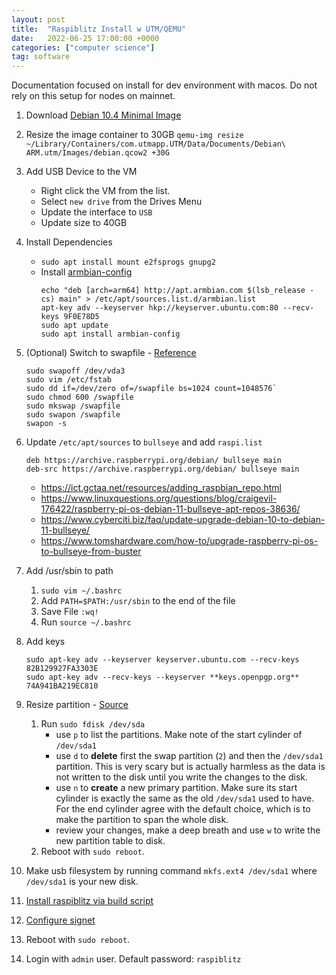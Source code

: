 ```yaml
---
layout: post
title:  "Raspiblitz Install w UTM/QEMU"
date:   2022-06-25 17:00:00 +0000
categories: ["computer science"]
tag: software
---
```


Documentation focused on install for dev environment with macos. Do not rely on this setup for nodes on mainnet. 

1. Download [Debian 10.4 Minimal Image](https://mac.getutm.app/gallery/debian-10-4-minimal)
2. Resize the image container to 30GB
	`qemu-img resize ~/Library/Containers/com.utmapp.UTM/Data/Documents/Debian\ ARM.utm/Images/debian.qcow2 +30G`
3. Add USB Device to the VM
	- Right click the VM from the list.
	- Select `new drive` from the Drives Menu
	- Update the interface to `USB`
	- Update size to 40GB
4. Install Dependencies
	- `sudo apt install mount e2fsprogs gnupg2`
	- Install [armbian-config](https://github.com/armbian/config#armbian-configuration-utility)
		```
		echo "deb [arch=arm64] http://apt.armbian.com $(lsb_release -cs) main" > /etc/apt/sources.list.d/armbian.list
		apt-key adv --keyserver hkp://keyserver.ubuntu.com:80 --recv-keys 9F0E78D5
		sudo apt update
		sudo apt install armbian-config
		```
5. (Optional) Switch to swapfile - [Reference](https://www.linuxuprising.com/2018/08/how-to-use-swap-file-instead-of-swap.html)	
	```
	sudo swapoff /dev/vda3
	sudo vim /etc/fstab 
	sudo dd if=/dev/zero of=/swapfile bs=1024 count=1048576`
	sudo chmod 600 /swapfile 
	sudo mkswap /swapfile
	sudo swapon /swapfile
	swapon -s
	```
6. Update `/etc/apt/sources` to `bullseye` and add `raspi.list`
	```
	deb https://archive.raspberrypi.org/debian/ bullseye main
	deb-src https://archive.raspberrypi.org/debian/ bullseye main
	```
	- https://ict.gctaa.net/resources/adding_raspbian_repo.html
	- https://www.linuxquestions.org/questions/blog/craigevil-176422/raspberry-pi-os-debian-11-bullseye-apt-repos-38636/
	- https://www.cyberciti.biz/faq/update-upgrade-debian-10-to-debian-11-bullseye/
	- https://www.tomshardware.com/how-to/upgrade-raspberry-pi-os-to-bullseye-from-buster
7. Add /usr/sbin to path
   1. `sudo vim ~/.bashrc`
   2. Add `PATH=$PATH:/usr/sbin` to the end of the file
   3. Save File `:wq!`
   4. Run `source ~/.bashrc`

8.  Add keys 
	```
	sudo apt-key adv --keyserver keyserver.ubuntu.com --recv-keys 82B129927FA3303E
	sudo apt-key adv --recv-keys --keyserver **keys.openpgp.org** 74A941BA219EC810
	```
9. Resize partition - [Source](https://askubuntu.com/a/116367)
	1. Run `sudo fdisk /dev/sda`
	    - use `p` to list the partitions. Make note of the start cylinder of `/dev/sda1`
	    - use `d` to **delete** first the swap partition (`2`) and then the `/dev/sda1` partition. This is very scary but is actually harmless as the data is not written to the disk until you write the changes to the disk.
	    - use `n` to **create** a new primary partition. Make sure its start cylinder is exactly the same as the old `/dev/sda1` used to have. For the end cylinder agree with the default choice, which is to make the partition to span the whole disk.
	    - review your changes, make a deep breath and use `w` to write the new partition table to disk. 
	2. Reboot with `sudo reboot`.
10. Make usb  filesystem  by running command  `mkfs.ext4 /dev/sda1` where `/dev/sda1` is your new disk.
11. [Install raspiblitz via build script](https://github.com/rootzoll/raspiblitz/tree/v1.7/alternative.platforms#building-the-raspiblitz-scripts)
12. [Configure signet](https://github.com/rootzoll/raspiblitz/issues/1500#issuecomment-982779830)
13. Reboot with `sudo reboot`.
14. Login with `admin` user.  Default password: `raspiblitz`

